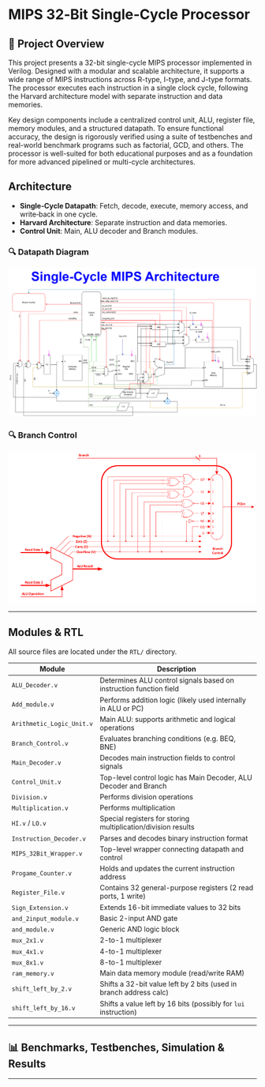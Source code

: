 # MIPS 32‑Bit Single‑Cycle Processor

## 🧩 Project Overview

This project presents a 32-bit single-cycle MIPS processor implemented in Verilog. Designed with a modular and scalable architecture, it supports a wide range of MIPS instructions across R-type, I-type, and J-type formats. The processor executes each instruction in a single clock cycle, following the Harvard architecture model with separate instruction and data memories.

Key design components include a centralized control unit, ALU, register file, memory modules, and a structured datapath. To ensure functional accuracy, the design is rigorously verified using a suite of testbenches and real-world benchmark programs such as factorial, GCD, and others. The processor is well-suited for both educational purposes and as a foundation for more advanced pipelined or multi-cycle architectures.

## Architecture

- **Single‑Cycle Datapath**: Fetch, decode, execute, memory access, and write‑back in one cycle.
- **Harvard Architecture**: Separate instruction and data memories.
- **Control Unit**: Main, ALU decoder and Branch modules.

### 🔍 Datapath Diagram

![MIPS Architecture](My%20Architecture/Single-Cycle%20MIPS%20Architecture.drawio.png)

### 🔍 Branch Control

![Branch Diagram](Pictures/Branch_Control.PNG)

---

## Modules & RTL

All source files are located under the `RTL/` directory.

| Module                    | Description                                                        |
| ------------------------- | ------------------------------------------------------------------ |
| `ALU_Decoder.v`           | Determines ALU control signals based on instruction function field |
| `Add_module.v`            | Performs addition logic (likely used internally in ALU or PC)      |
| `Arithmetic_Logic_Unit.v` | Main ALU: supports arithmetic and logical operations               |
| `Branch_Control.v`        | Evaluates branching conditions (e.g. BEQ, BNE)                     |
| `Main_Decoder.v`          | Decodes main instruction fields to control signals                 |
| `Control_Unit.v`          | Top-level control logic has Main Decoder, ALU Decoder and Branch   |
| `Division.v`              | Performs division operations                                       |
| `Multiplication.v`        | Performs multiplication                                            |
| `HI.v` / `LO.v`           | Special registers for storing multiplication/division results      |
| `Instruction_Decoder.v`   | Parses and decodes binary instruction format                       |
| `MIPS_32Bit_Wrapper.v`    | Top-level wrapper connecting datapath and control                  |
| `Progame_Counter.v`       | Holds and updates the current instruction address                  |
| `Register_File.v`         | Contains 32 general-purpose registers (2 read ports, 1 write)      |
| `Sign_Extension.v`        | Extends 16-bit immediate values to 32 bits                         |
| `and_2input_module.v`     | Basic 2-input AND gate                                             |
| `and_module.v`            | Generic AND logic block                                            |
| `mux_2x1.v`               | 2-to-1 multiplexer                                                 |
| `mux_4x1.v`               | 4-to-1 multiplexer                                                 |
| `mux_8x1.v`               | 8-to-1 multiplexer                                                 |
| `ram_memory.v`            | Main data memory module (read/write RAM)                           |
| `shift_left_by_2.v`       | Shifts a 32-bit value left by 2 bits (used in branch address calc) |
| `shift_left_by_16.v`      | Shifts a value left by 16 bits (possibly for `lui` instruction)    |

---

## 📊 Benchmarks, Testbenches, Simulation & Results


---

